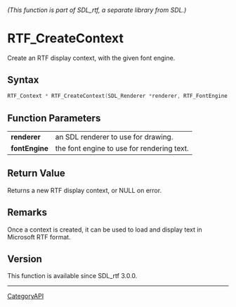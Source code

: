 ###### (This function is part of SDL_rtf, a separate library from SDL.)
# RTF_CreateContext

Create an RTF display context, with the given font engine.

## Syntax

```c
RTF_Context * RTF_CreateContext(SDL_Renderer *renderer, RTF_FontEngine *fontEngine);

```

## Function Parameters

|                    |                                            |
| ------------------ | ------------------------------------------ |
| **renderer**       | an SDL renderer to use for drawing.        |
| **fontEngine**     | the font engine to use for rendering text. |

## Return Value

Returns a new RTF display context, or NULL on error.

## Remarks

Once a context is created, it can be used to load and display text in
Microsoft RTF format.

## Version

This function is available since SDL_rtf 3.0.0.

----
[CategoryAPI](CategoryAPI.md)
